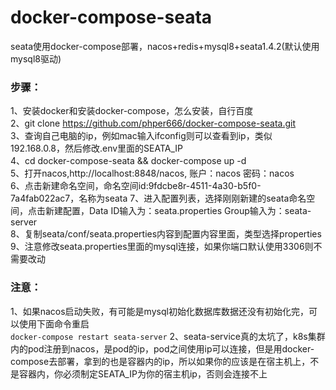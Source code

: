 # docker-compose-seata
seata使用docker-compose部署，nacos+redis+mysql8+seata1.4.2(默认使用mysql8驱动)

### 步骤：
1、安装docker和安装docker-compose，怎么安装，自行百度   
2、git clone https://github.com/phper666/docker-compose-seata.git  
3、查询自己电脑的ip，例如mac输入ifconfig则可以查看到ip，类似192.168.0.8，然后修改.env里面的SEATA_IP     
4、cd docker-compose-seata && docker-compose up -d  
5、打开nacos,http://localhost:8848/nacos, 账户：nacos 密码：nacos  
6、点击新建命名空间，命名空间id:9fdcbe8r-4511-4a30-b5f0-7a4fab022ac7，名称为seata
7、进入配置列表，选择刚刚新建的seata命名空间，点击新建配置，Data ID输入为：seata.properties Group输入为：seata-server     
8、复制seata/conf/seata.properties内容到配置内容里面，类型选择properties  
9、注意修改seata.properties里面的mysql连接，如果你端口默认使用3306则不需要改动  
### 注意：
1、如果nacos启动失败，有可能是mysql初始化数据库数据还没有初始化完，可以使用下面命令重启   
`docker-compose restart seata-server`
2、seata-service真的太坑了，k8s集群内的pod注册到nacos，是pod的ip，pod之间使用ip可以连接，但是用docker-compose去部署，拿到的也是容器内的ip，所以如果你的应该是在宿主机上，不是容器内，你必须制定SEATA_IP为你的宿主机ip，否则会连接不上   
